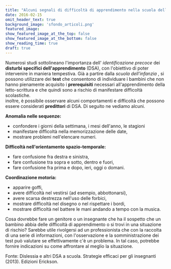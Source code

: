```yaml
---
title: "Alcuni segnali di difficoltà di apprendimento nella scuola dell'infanzia"
date: 2016-02-15
omit_header_text: true
background_image: 'sfondo_articoli.png'
featured_image: 
show_featured_image_at_the_top: false
show_featured_image_at_the_bottom: false
show_reading_time: true
draft: true
---
```


Numerosi studi sottolineano l'importanza dell' _identificazione precoce_ dei
**disturbi specifici dell'apprendimento** (DSA), con l'obiettivo di poter
intervenire in maniera tempestiva. Già a partire dalla _scuola dell'infanzia_
, si possono utilizzare dei **test** che consentono di individuare i bambini
che non hanno pienamente acquisito i **prerequisiti** necessari
all'apprendimento della letto-scrittura e che quindi sono a rischio di
manifestare difficoltà scolastiche.  
inoltre, è possibile osservare alcuni comportamenti e difficoltà che possono
essere considerati **predittori** di DSA. Di seguito ne vediamo alcuni.  
  
**Anomalia nelle sequenze:**

  * confondere i giorni della settimana, i mesi dell'anno, le stagioni
  * manifestare difficoltà nella memorizzazione delle date,
  * mostrare problemi nell'elencare numeri.

  
**Difficoltà nell'orientamento spazio-temporale:**

  * fare confusione fra destra e sinistra,
  * fare confusione tra sopra e sotto, dentro e fuori,
  * fare confusione fra prima e dopo, ieri, oggi o domani.

  
**Coordinazione motoria:**

  * apparire goffi,
  * avere difficoltà nel vestirsi (ad esempio, abbottonarsi),
  * avere scarsa destrezza nell'uso delle forbici,
  * mostrare difficoltà nel disegno o nel rispettare i bordi,
  * mostrare difficoltà nel battere le mani andando a tempo con la musica.

  
Cosa dovrebbe fare un genitore o un insegnante che ha il sospetto che un
bambino abbia delle difficoltà di apprendimento o si trovi in una situazione
di rischio? Sarebbe utile rivolgersi ad un professionista che con la raccolta
di una serie di informazioni, con l'osservazione e la somministrazione dei
test può valutare se effettivamente c'è un problema. In tal caso, potrebbe
fornire indicazioni su come affrontare al meglio la situazione.  
  
Fonte: Dislessia e altri DSA a scuola. Strategie efficaci per gli insegnanti
(2013). Edizioni Erickson.  
​

